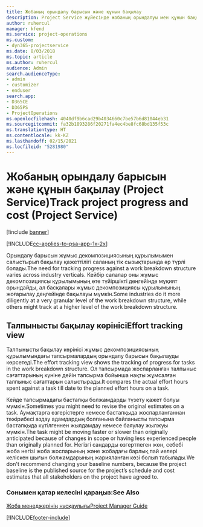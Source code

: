 ```yaml
---
title: Жобаның орындалу барысын және құнын бақылау
description: Project Service жүйесінде жобаның орындалуы мен құнын бақылау жолы
author: ruhercul
manager: kfend
ms.service: project-operations
ms.custom:
- dyn365-projectservice
ms.date: 8/03/2018
ms.topic: article
ms.author: ruhercul
audience: Admin
search.audienceType:
- admin
- customizer
- enduser
search.app:
- D365CE
- D365PS
- ProjectOperations
ms.openlocfilehash: 4040df9b6cad29b4034660c7be57b6d81044eb31
ms.sourcegitcommit: fa32b1893286f20271fa4ec4be8fc68bd135f53c
ms.translationtype: HT
ms.contentlocale: kk-KZ
ms.lasthandoff: 02/15/2021
ms.locfileid: "5281980"
---
```

# <a name="track-project-progress-and-cost-project-service"></a><span data-ttu-id="6302e-103">Жобаның орындалу барысын және құнын бақылау (Project Service)</span><span class="sxs-lookup"><span data-stu-id="6302e-103">Track project progress and cost (Project Service)</span></span>

[!include [banner](../includes/psa-now-project-operations.md)]

[!INCLUDE[cc-applies-to-psa-app-1x-2x](../includes/cc-applies-to-psa-app-1x-2x.md)]

<span data-ttu-id="6302e-104">Орындалу барысын жұмыс декомпозициясының құрылымымен салыстырып бақылау қажеттілігі саланың тік сызықтарында әр түрлі болады.</span><span class="sxs-lookup"><span data-stu-id="6302e-104">The need for tracking progress against a work breakdown structure varies across industry verticals.</span></span> <span data-ttu-id="6302e-105">Кейбір салалар оны жұмыс декомпозициясы құрылымының өте түйіршікті деңгейінде мұқият орындайды, ал басқалары жұмыс декомпозициясы құрылымының жоғарылау деңгейінде бақылауы мүмкін.</span><span class="sxs-lookup"><span data-stu-id="6302e-105">Some industries do it more diligently at a very granular level of the work breakdown structure, while others might track at a higher level of the work breakdown structure.</span></span>  
  
## <a name="effort-tracking-view"></a><span data-ttu-id="6302e-106">Талпынысты бақылау көрінісі</span><span class="sxs-lookup"><span data-stu-id="6302e-106">Effort tracking view</span></span>  
<span data-ttu-id="6302e-107">Талпынысты бақылау көрінісі жұмыс декомпозициясының құрылымындағы тапсырмалардың орындалу барысын бақылауды көрсетеді.</span><span class="sxs-lookup"><span data-stu-id="6302e-107">The effort tracking view shows the tracking of progress for tasks in the work breakdown structure.</span></span> <span data-ttu-id="6302e-108">Ол тапсырмада жоспарланған талпыныс сағаттарының күніне дейін тапсырма бойынша нақты жұмсалған талпыныс сағаттарын салыстырады.</span><span class="sxs-lookup"><span data-stu-id="6302e-108">It compares the actual effort hours spent against a task till date to the planned effort hours on a task.</span></span>  
  
<span data-ttu-id="6302e-109">Кейде тапсырмадағы бастапқы болжамдарды түзету қажет болуы мүмкін.</span><span class="sxs-lookup"><span data-stu-id="6302e-109">Sometimes you might need to revise the original estimates on a task.</span></span> <span data-ttu-id="6302e-110">Аумақтарға өзгерістерге немесе бастапқыда жоспарланғаннан тәжірибесі аздау адамдардың болғанына байланысты тапсырма бастапқыда күтілгеннен жылдамдау немесе баяулау жылжуы мүмкін.</span><span class="sxs-lookup"><span data-stu-id="6302e-110">The task might be moving faster or slower than originally anticipated because of changes in scope or having less experienced people than originally planned for.</span></span> <span data-ttu-id="6302e-111">Негізгі сандарды өзгертпеген жөн, себебі жоба негізі жоба жоспарының және жобадағы барлық пай иелері келіскен шығын болжамдарының жарияланған көзі болып табылады.</span><span class="sxs-lookup"><span data-stu-id="6302e-111">We don't recommend changing your baseline numbers, because the project baseline is the published source for the project’s schedule and cost estimates that all stakeholders on the project have agreed to.</span></span>  
  
### <a name="see-also"></a><span data-ttu-id="6302e-112">Сонымен қатар келесіні қараңыз:</span><span class="sxs-lookup"><span data-stu-id="6302e-112">See Also</span></span>  
 [<span data-ttu-id="6302e-113">Жоба менеджерінің нұсқаулығы</span><span class="sxs-lookup"><span data-stu-id="6302e-113">Project Manager Guide</span></span>](../psa/project-manager-guide.md)


[!INCLUDE[footer-include](../includes/footer-banner.md)]